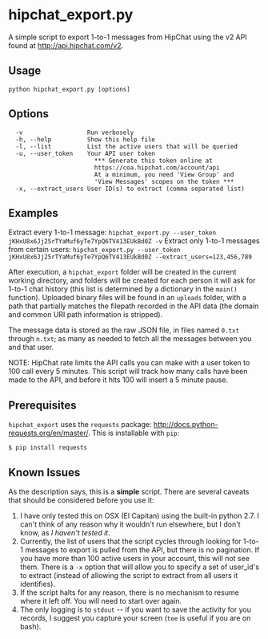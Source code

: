 hipchat_export.py
=================

A simple script to export 1-to-1 messages from HipChat using the v2 API
found at http://api.hipchat.com/v2.

Usage 
------

```python hipchat_export.py [options]```

Options
------
```
  -v                  Run verbosely
  -h, --help          Show this help file
  -l, --list          List the active users that will be queried
  -u, --user_token    Your API user token
                        *** Generate this token online at
                        https://coa.hipchat.com/account/api 
                        At a minimum, you need 'View Group' and
                        'View Messages' scopes on the token ***
  -x, --extract_users User ID(s) to extract (comma separated list)
```

Examples
------
Extract every 1-to-1 message:
```hipchat_export.py --user_token jKHxU8x6Jj25rTYaMuf6yTe7YpQ6TV413EUkBd0Z -v```
Extract only 1-to-1 messages from certain users: 
```hipchat_export.py --user_token jKHxU8x6Jj25rTYaMuf6yTe7YpQ6TV413EUkBd0Z --extract_users=123,456,789```

After execution, a `hipchat_export` folder will be created in the current
working directory, and folders will be created for each person it will ask
for 1-to-1 chat history (this list is determined by a dictionary in the `main()`
function). Uploaded binary files will be found in an `uploads` folder, with a
path that partially matches the filepath recorded in the API data (the domain
and common URI path information is stripped).

The message data is stored as the raw JSON file, in files named `0.txt` through
`n.txt`; as many as needed to fetch all the messages between you and that user.

NOTE: HipChat rate limits the API calls you can make with a user token to 100
call every 5 minutes. This script will track how many calls have been made to
the API, and before it hits 100 will insert a 5 minute pause.


Prerequisites 
--------

`hipchat_export` uses the `requests` package: http://docs.python-requests.org/en/master/.  This is installable with `pip`:
```
$ pip install requests
```

Known Issues
--------

As the description says, this is a **simple** script. There are several caveats that
should be considered before you use it:

1. I have only tested this on OSX (El Capitan) using the built-in python 2.7. I can't think of any reason why it wouldn't run elsewhere, but I don't know, as _I haven't tested it_. 
2. Currently, the list of users that the script cycles through looking for 1-to-1 messages to export is pulled from the API, but there is no pagination. If you have more than 100 active users in your account, this will not see them. There is a ```-x``` option that will allow you to specify a set of user_id's to extract (instead of allowing the script to extract from all users it identifies).
3. If the script halts for any reason, there is no mechanism to resume where it left off. You will need to start over again.
4. The only logging is to `stdout` -- if you want to save the activity for you records, I suggest you capture your screen (`tee` is useful if you are on bash).
